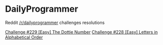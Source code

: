 # DailyProgrammer
Reddit [/r/dailyprogrammer](https://www.reddit.com/r/dailyprogrammer) challenges resolutions

[Challenge #229 [Easy] The Dottie Number](https://www.reddit.com/r/dailyprogrammer/comments/3i99w8/20150824_challenge_229_easy_the_dottie_number/)
[Challenge #228 [Easy] Letters in Alphabetical Order](https://www.reddit.com/r/dailyprogrammer/comments/3h9pde/20150817_challenge_228_easy_letters_in/)




